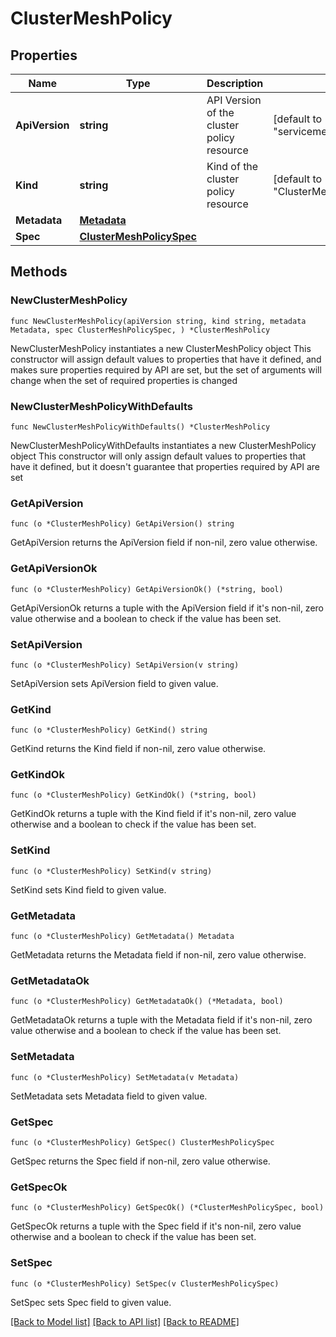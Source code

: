 # ClusterMeshPolicy

## Properties

Name | Type | Description | Notes
------------ | ------------- | ------------- | -------------
**ApiVersion** | **string** | API Version of the cluster policy resource | [default to "servicemesh.k8smgmt.io/v3"]
**Kind** | **string** | Kind of the cluster policy resource | [default to "ClusterMeshPolicy"]
**Metadata** | [**Metadata**](Metadata.md) |  | 
**Spec** | [**ClusterMeshPolicySpec**](ClusterMeshPolicySpec.md) |  | 

## Methods

### NewClusterMeshPolicy

`func NewClusterMeshPolicy(apiVersion string, kind string, metadata Metadata, spec ClusterMeshPolicySpec, ) *ClusterMeshPolicy`

NewClusterMeshPolicy instantiates a new ClusterMeshPolicy object
This constructor will assign default values to properties that have it defined,
and makes sure properties required by API are set, but the set of arguments
will change when the set of required properties is changed

### NewClusterMeshPolicyWithDefaults

`func NewClusterMeshPolicyWithDefaults() *ClusterMeshPolicy`

NewClusterMeshPolicyWithDefaults instantiates a new ClusterMeshPolicy object
This constructor will only assign default values to properties that have it defined,
but it doesn't guarantee that properties required by API are set

### GetApiVersion

`func (o *ClusterMeshPolicy) GetApiVersion() string`

GetApiVersion returns the ApiVersion field if non-nil, zero value otherwise.

### GetApiVersionOk

`func (o *ClusterMeshPolicy) GetApiVersionOk() (*string, bool)`

GetApiVersionOk returns a tuple with the ApiVersion field if it's non-nil, zero value otherwise
and a boolean to check if the value has been set.

### SetApiVersion

`func (o *ClusterMeshPolicy) SetApiVersion(v string)`

SetApiVersion sets ApiVersion field to given value.


### GetKind

`func (o *ClusterMeshPolicy) GetKind() string`

GetKind returns the Kind field if non-nil, zero value otherwise.

### GetKindOk

`func (o *ClusterMeshPolicy) GetKindOk() (*string, bool)`

GetKindOk returns a tuple with the Kind field if it's non-nil, zero value otherwise
and a boolean to check if the value has been set.

### SetKind

`func (o *ClusterMeshPolicy) SetKind(v string)`

SetKind sets Kind field to given value.


### GetMetadata

`func (o *ClusterMeshPolicy) GetMetadata() Metadata`

GetMetadata returns the Metadata field if non-nil, zero value otherwise.

### GetMetadataOk

`func (o *ClusterMeshPolicy) GetMetadataOk() (*Metadata, bool)`

GetMetadataOk returns a tuple with the Metadata field if it's non-nil, zero value otherwise
and a boolean to check if the value has been set.

### SetMetadata

`func (o *ClusterMeshPolicy) SetMetadata(v Metadata)`

SetMetadata sets Metadata field to given value.


### GetSpec

`func (o *ClusterMeshPolicy) GetSpec() ClusterMeshPolicySpec`

GetSpec returns the Spec field if non-nil, zero value otherwise.

### GetSpecOk

`func (o *ClusterMeshPolicy) GetSpecOk() (*ClusterMeshPolicySpec, bool)`

GetSpecOk returns a tuple with the Spec field if it's non-nil, zero value otherwise
and a boolean to check if the value has been set.

### SetSpec

`func (o *ClusterMeshPolicy) SetSpec(v ClusterMeshPolicySpec)`

SetSpec sets Spec field to given value.



[[Back to Model list]](../README.md#documentation-for-models) [[Back to API list]](../README.md#documentation-for-api-endpoints) [[Back to README]](../README.md)


